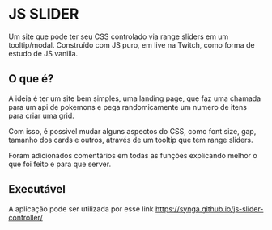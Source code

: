 # JS SLIDER

Um site que pode ter seu CSS controlado via range sliders em um tooltip/modal. Construído com JS puro, em
live na Twitch, como forma de estudo de JS vanilla.

## O que é?

A ideia é ter um site bem simples, uma landing page, que faz uma chamada para um api de pokemons e pega
randomicamente um numero de itens para criar uma grid.

Com isso, é possivel mudar alguns aspectos do CSS, como font size, gap, tamanho dos cards e outros, através
de um tooltip que tem range sliders.

Foram adicionados comentários em todas as funções explicando melhor o que foi feito e para que server.

## Executável

A aplicação pode ser utilizada por esse link https://synga.github.io/js-slider-controller/
